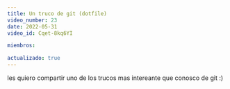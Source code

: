 ```yaml
---
title: Un truco de git (dotfile)
video_number: 23
date: 2022-05-31
video_id: Cqet-8kq6YI

miembros:

actualizado: true
---
```


les quiero compartir uno de los trucos mas intereante que conosco de git :)

